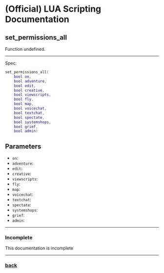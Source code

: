 
# (Official) LUA Scripting Documentation

## set_permissions_all

Function undefined.

___

Spec:

```lua
set_permissions_all(
	bool on,
	bool adventure,
	bool edit,
	bool creative,
	bool viewscripts,
	bool fly,
	bool map,
	bool voicechat,
	bool textchat,
	bool spectate,
	bool systemshops,
	bool grief,
	bool admin)
```

## Parameters

- `on`: 
- `adventure`: 
- `edit`: 
- `creative`: 
- `viewscripts`: 
- `fly`: 
- `map`: 
- `voicechat`: 
- `textchat`: 
- `spectate`: 
- `systemshops`: 
- `grief`: 
- `admin`: 

___

### Incomplete

This documentation is incomplete

___

### [back](../other)
